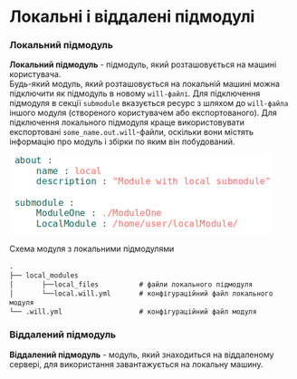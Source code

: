 # Локальні і віддалені підмодулі

### <a name="local-submodule"></a> Локальний підмодуль  
**Локальний підмодуль** - підмодуль, який розташовується на машині користувача.  
Будь-який модуль, який розташовується на локальній машині можна підключити як підмодуль в новому `will-файлі`. Для підключення підмодуля в секції `submodule` вказується ресурс з шляхом до `will-файла` іншого модуля (створеного користувачем або експортованого). Для підключення локального підмодуля краще використовувати експортовані `some_name.out.will`-файли, оскільки вони містять інформацію про модуль і збірки по яким він побудований.  

![local.png](./Images/local.png)

Схема модуля з локальними підмодулями  

```
.
├── local_modules
│       ├──local_files          # файли локального підмодуля
│       └──local.will.yml       # конфігураційний файл локального модуля
└── .will.yml                   # конфігураційний файл модуля

```  


### <a name="remote-submodule"></a> Віддалений підмодуль  
**Віддалений підмодуль** - модуль, який знаходиться на віддаленому сервері, для використання завантажується на локальну машину.  